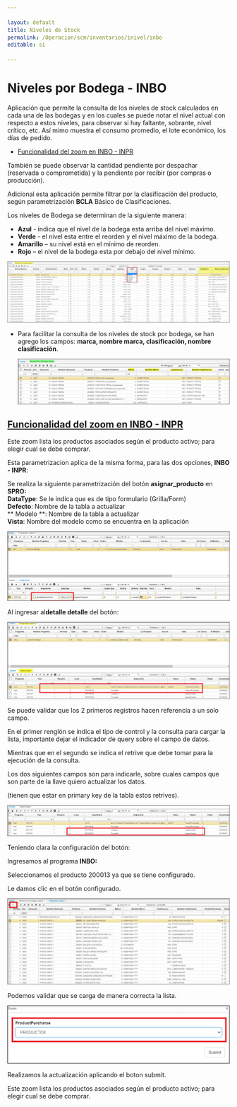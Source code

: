 ```yaml
---

layout: default
title: Niveles de Stock
permalink: /Operacion/scm/inventarios/inivel/inbo
editable: si

---
```




# Niveles por Bodega - INBO



Aplicación que permite la consulta de los niveles de stock calculados en cada una de las bodegas y en los cuales se puede notar el nivel actual con respecto a estos niveles, para observar si hay faltante, sobrante, nivel crítico, etc. Así mimo muestra el consumo promedio, el lote económico, los días de pedido.  

+ [Funcionalidad del zoom en INBO - INPR](http://docs.oasiscom.com/Operacion/scm/inventarios/inivel/inbo#funcionalidad-del-zoom-en-inbo---inpr)

También se puede observar la cantidad pendiente por despachar (reservada o comprometida) y la pendiente por recibir (por compras o producción).  



Adicional esta aplicación permite filtrar por la clasificación del producto, según parametrización **BCLA** Básico de Clasificaciones.  

Los niveles de Bodega se determinan de la siguiente manera:  


* **Azul** - indica que el nivel de la bodega esta arriba del nivel máximo.  
* **Verde** - el nivel esta entre el reorden y el nivel máximo de la bodega.  
* **Amarillo** – su nivel está en el mínimo de reorden.  
* **Rojo** – el nivel de la bodega esta por debajo del nivel mínimo.  



![](inbo3.png)  



* Para facilitar la consulta de los niveles de stock por bodega, se han agrego los campos: **marca, nombre marca, clasificación, nombre clasificación**.  

    ![](inbo5.png)  



## [Funcionalidad del zoom en INBO - INPR](http://docs.oasiscom.com/Operacion/scm/inventarios/inivel/inbo#funcionalidad-del-zoom-en-inbo---inpr)  

Este zoom  lista los productos asociados según el producto activo; para elegir cual se debe comprar.  

Esta parametrizacion aplica de la misma forma, para las dos opciones, **INBO - INPR**:  



Se realiza la siguiente parametrización del botón **asignar_producto** en **SPRO:**  
**DataType**: Se le indica que es de tipo formulario (Grilla/Form)  
**Defecto**: Nombre de la tabla a actualizar  
** Modelo **: Nombre de la tabla a actualizar  
**Vista**: Nombre del modelo como se encuentra en la aplicación  

![](inbo6.png)  

Al ingresar al**detalle detalle** del botón:  

![](inbo7.png)  

Se puede validar que los 2 primeros registros hacen referencia a un solo campo.  

En el primer renglón se indica el tipo de control y la consulta para cargar la lista, importante dejar el indicador de query sobre el campo de datos.  

Mientras que en el segundo se indica el retrive que debe tomar para la ejecución de la consulta.  

Los dos siguientes campos son para indicarle, sobre cuales campos que son parte de la llave quiero actualizar los datos.  

(tienen que estar en primary key de la tabla estos retrives).  



![](inbo8.png)  

Teniendo clara la configuración del botón:  

Ingresamos al programa **INBO:**  

Seleccionamos el producto 200013 ya que se tiene configurado.  

Le damos clic en el botón configurado.  



![](inbo9.png)  



Podemos validar que se carga de manera correcta la lista.  



![](inbo10.png)  

Realizamos la actualización aplicando el boton submit.  

Este zoom  lista los productos asociados según el producto activo; para elegir cual se debe comprar.  































